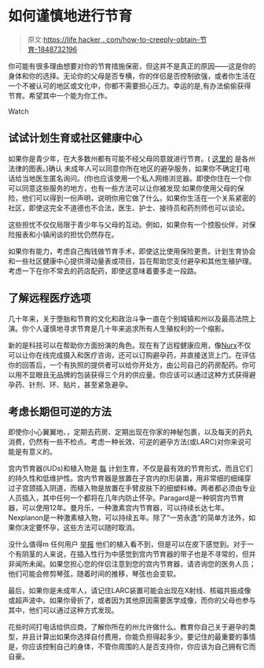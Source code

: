 # 如何谨慎地进行节育

> 原文:[https://life hacker . com/how-to-creeply-obtain-节育-1848732196](https://lifehacker.com/how-to-discreetly-obtain-birth-control-1848732196)

你可能有很多理由想要对你的节育措施保密，但这并不是真正的原因——这是你的身体和你的选择。无论你的父母是否专横，你的伴侣是否控制欲强，或者你生活在一个不被认可的地区或文化中，你都不需要担心压力。幸运的是,有办法偷偷获得节育。希望其中一个能为你工作。

Watch

## 试试计划生育或社区健康中心

如果你是青少年，在大多数州都有可能不经父母同意就进行节育。( [这里的](https://www.guttmacher.org/state-policy/explore/overview-minors-consent-law) 是各州法律的图表。)确认 未成年人可以同意你所在地区的避孕服务，如果你不确定打电话给当地医生匿名询问。(你也应该使用一个私人网络浏览器。即使你住在一个你可以同意这些服务的地方，也有一些方法可以让你被发现:如果你使用父母的保险，他们可以得到一份声明，说明你用它做了什么。如果你生活在一个关系紧密的社区，即使这完全不道德也不合法，医生、护士、接待员和药剂师也可以谈论。

这些担忧不仅仅局限于青少年与父母的互动。例如，如果你有一个控股伙伴，对保险报表和小镇闲谈的担忧仍然存在。

如果你有能力，考虑自己掏钱做节育手术，即使这比使用保险更贵。计划生育协会和一些社区健康中心提供滑动量表或项目，旨在帮助您支付避孕和其他生殖护理。考虑一下在你不常去的药店配药，即使这意味着要多走一段路。

## **了解远程医疗选项**

几十年来，关于堕胎和节育的文化和政治斗争一直在个别城镇和州以及最高法院上演。你个人谨慎地寻求节育是几十年来追求所有人生殖权利的一个缩影。

新的是科技可以在帮助你方面扮演的角色。现在有了远程健康应用，像[Nurx](https://www.nurx.com/birthcontrol/)不仅可以让你在线完成摄入和医疗咨询，还可以订购避孕药，并直接送货上门。在评估你的回答后，一个有执照的提供者可以给你开处方，由公司自己的药房配药。你可以用不显眼且无品牌的包装获得三个月的供应量。你应该可以通过这种方式获得避孕药、针剂、环、贴片，甚至紧急避孕。

## **考虑长期但可逆的方法**

即使你小心翼翼地、，定期去药房、定期出现在你家的神秘包裹，以及每天的药丸消费，仍然有一些不检点。考虑一种长效、可逆的避孕方法(或LARC)对你来说可能是有意义的。

宫内节育器(IUDs)和植入物是 [每](https://www.plannedparenthood.org/planned-parenthood-mar-monte/patient-resources/long-acting-reversible-contraception-2) 计划生育，不仅是最有效的节育形式，而且它们的持久性和低维护性。宫内节育器是放置在子宫内的t形装置，用非常细的细绳穿过子宫颈插入阴道，而植入物是放置在手臂皮肤下的细塑料棒。两者都必须由专业人员插入，其中任何一个都将在几年内防止怀孕。Paragard是一种铜宫内节育器，可以使用12年。曼月乐，一种激素宫内节育器，可以持续长达七年。Nexplanon是一种激素植入物，可以持续五年。除了“一劳永逸”的简单方法外，如果你决定要怀孕，这些方法可以随时取消。

没什么值得m 任何用户 [举报](https://www.thewomens.org.au/health-information/contraception/contraceptive-implants) 他们的植入看不到，但是可以在皮下感觉到。对于一个有阴茎的人来说，在插入性行为中感觉到宫内节育器的带子也是不寻常的，但并非闻所未闻。如果您担心您的伴侣注意到您的宫内节育器，请咨询您的医务人员；他们可能会修剪琴弦，随着时间的推移，琴弦也会变软。

最后，如果你是未成年人，请记住LARC装置可能会出现在X射线、核磁共振成像或超声波中。如果你骨折了，或者因为其他原因需要医学成像，而你的父母也参与其中，他们可以通过这种方式发现。

花些时间打电话给供应商，了解你所在的州允许做什么。教育你自己关于避孕的类型，并且计算出如果你选择自付费用，你能负担得起多少。要记住的最重要的事情是，你应该控制自己的身体，不管你周围的人是否支持你，你应该为自己拥有它而自豪。